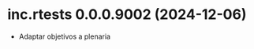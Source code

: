 <!-- NEWS.md is maintained by https://cynkra.github.io/fledge, do not edit -->

# inc.rtests 0.0.0.9002 (2024-12-06)

* Adaptar objetivos a plenaria

